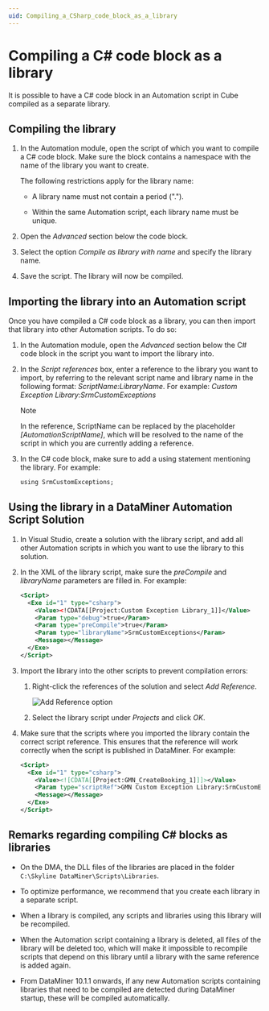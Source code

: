 ```yaml
---
uid: Compiling_a_CSharp_code_block_as_a_library
---
```


# Compiling a C# code block as a library

It is possible to have a C# code block in an Automation script in Cube compiled as a separate library.

## Compiling the library

1. In the Automation module, open the script of which you want to compile a C# code block. Make sure the block contains a namespace with the name of the library you want to create.

   The following restrictions apply for the library name:

   - A library name must not contain a period (".").

   - Within the same Automation script, each library name must be unique.

1. Open the *Advanced* section below the code block.

1. Select the option *Compile as library with name* and specify the library name.

1. Save the script. The library will now be compiled.

## Importing the library into an Automation script

Once you have compiled a C# code block as a library, you can then import that library into other Automation scripts. To do so:

1. In the Automation module, open the *Advanced* section below the C# code block in the script you want to import the library into.

1. In the *Script references* box, enter a reference to the library you want to import, by referring to the relevant script name and library name in the following format: *ScriptName:LibraryName*. For example: *Custom Exception Library:SrmCustomExceptions*

   > [!NOTE]
   > In the reference, ScriptName can be replaced by the placeholder *\[AutomationScriptName\]*, which will be resolved to the name of the script in which you are currently adding a reference.

1. In the C# code block, make sure to add a using statement mentioning the library. For example:

   ```txt
   using SrmCustomExceptions;
   ```

## Using the library in a DataMiner Automation Script Solution

1. In Visual Studio, create a solution with the library script, and add all other Automation scripts in which you want to use the library to this solution.

1. In the XML of the library script, make sure the *preCompile* and *libraryName* parameters are filled in. For example:

   ```xml
   <Script>
     <Exe id="1" type="csharp">
       <Value><!CDATA[[Project:Custom Exception Library_1]]</Value>
       <Param type="debug">true</Param>
       <Param type="preCompile">true</Param>
       <Param type="libraryName">SrmCustomExceptions</Param>
       <Message></Message>
     </Exe>
   </Script>
   ```

1. Import the library into the other scripts to prevent compilation errors:

   1. Right-click the references of the solution and select *Add Reference*.

      ![Add Reference option](~/dataminer/images/AutomationAddReference.png)

   1. Select the library script under *Projects* and click *OK*.

1. Make sure that the scripts where you imported the library contain the correct script reference. This ensures that the reference will work correctly when the script is published in DataMiner. For example:

   ```xml
   <Script>
     <Exe id="1" type="csharp">
       <Value><![CDATA[[Project:GMN_CreateBooking_1]]]></Value>
       <Param type="scriptRef">GMN Custom Exception Library:SrmCustomExceptions</Param>
       <Message></Message>
     </Exe>
   </Script>
   ```

## Remarks regarding compiling C# blocks as libraries

- On the DMA, the DLL files of the libraries are placed in the folder `C:\Skyline DataMiner\Scripts\Libraries`.

- To optimize performance, we recommend that you create each library in a separate script.

- When a library is compiled, any scripts and libraries using this library will be recompiled.

- When the Automation script containing a library is deleted, all files of the library will be deleted too, which will make it impossible to recompile scripts that depend on this library until a library with the same reference is added again.

- From DataMiner 10.1.1 onwards, if any new Automation scripts containing libraries that need to be compiled are detected during DataMiner startup, these will be compiled automatically.
